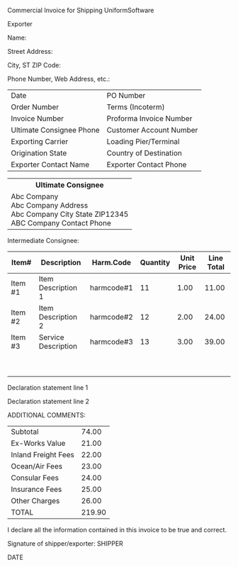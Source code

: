 Commercial Invoice for Shipping
UniformSoftware <!-- text, from page 0 (l=0.281,t=0.088,r=0.718,b=0.148), with ID 7524734b-e991-4761-a08e-a2326745a678 -->

Exporter

Name: 

Street Address: 

City, ST  ZIP Code: 

Phone Number, Web Address, etc.:  <!-- text, from page 0 (l=0.058,t=0.151,r=0.480,b=0.255), with ID 9f4dabbb-0348-47fd-aead-05a28368d6a5 -->

<table><tr><td>Date</td><td>PO Number</td></tr><tr><td>Order Number</td><td>Terms (Incoterm)</td></tr><tr><td>Invoice Number</td><td>Proforma Invoice Number</td></tr><tr><td>Ultimate Consignee Phone</td><td>Customer Account Number</td></tr><tr><td>Exporting Carrier</td><td>Loading Pier/Terminal</td></tr><tr><td>Origination State</td><td>Country of Destination</td></tr><tr><td>Exporter Contact Name</td><td>Exporter Contact Phone</td></tr></table> <!-- table, from page 0 (l=0.484,t=0.151,r=0.943,b=0.422), with ID 0d7ba2d3-4888-4d58-ad91-10c540806662 -->

<table>
  <tr>
    <th>Ultimate Consignee</th>
  </tr>
  <tr>
    <td>Abc Company<br>Abc Company Address<br>Abc Company City State ZIP12345<br>ABC Company Contact Phone</td>
  </tr>
</table> <!-- table, from page 0 (l=0.059,t=0.255,r=0.477,b=0.355), with ID 7c5f8076-4d5d-4bbe-8b15-b534a13213fd -->

Intermediate Consignee: <!-- text, from page 0 (l=0.061,t=0.355,r=0.478,b=0.458), with ID dbf12d11-432e-46a6-89cb-3eb5de348094 -->

<table><thead><tr><th>Item#</th><th>Description</th><th>Harm.Code</th><th>Quantity</th><th>Unit Price</th><th>Line Total</th></tr></thead><tbody><tr><td>Item #1</td><td>Item Description 1</td><td>harmcode#1</td><td>11</td><td>1.00</td><td>11.00</td></tr><tr><td>Item #2</td><td>Item Description 2</td><td>harmcode#2</td><td>12</td><td>2.00</td><td>24.00</td></tr><tr><td>Item #3</td><td>Service Description</td><td>harmcode#3</td><td>13</td><td>3.00</td><td>39.00</td></tr><tr><td></td><td></td><td></td><td></td><td></td><td></td></tr><tr><td></td><td></td><td></td><td></td><td></td><td></td></tr><tr><td></td><td></td><td></td><td></td><td></td><td></td></tr><tr><td></td><td></td><td></td><td></td><td></td><td></td></tr><tr><td></td><td></td><td></td><td></td><td></td><td></td></tr><tr><td></td><td></td><td></td><td></td><td></td><td></td></tr><tr><td></td><td></td><td></td><td></td><td></td><td></td></tr><tr><td></td><td></td><td></td><td></td><td></td><td></td></tr><tr><td></td><td></td><td></td><td></td><td></td><td></td></tr></tbody></table> <!-- table, from page 0 (l=0.058,t=0.459,r=0.941,b=0.726), with ID 30ff2f08-56cb-4217-94b3-89d6a91bf05a -->

Declaration statement line 1

Declaration statement line 2

ADDITIONAL COMMENTS: <!-- text, from page 0 (l=0.061,t=0.726,r=0.292,b=0.783), with ID 6b1cd152-e50e-4515-a9e1-81f169ae1f47 -->

<table><tr><td>Subtotal</td><td>74.00</td></tr><tr><td>Ex-Works Value</td><td>21.00</td></tr><tr><td>Inland Freight Fees</td><td>22.00</td></tr><tr><td>Ocean/Air Fees</td><td>23.00</td></tr><tr><td>Consular Fees</td><td>24.00</td></tr><tr><td>Insurance Fees</td><td>25.00</td></tr><tr><td>Other Charges</td><td>26.00</td></tr><tr><td>TOTAL</td><td>219.90</td></tr></table> <!-- table, from page 0 (l=0.652,t=0.725,r=0.941,b=0.888), with ID 9e9a5ac1-65ea-4443-aea8-0d0378607f91 -->

I declare all the information contained in this invoice to be true and correct. <!-- text, from page 0 (l=0.059,t=0.866,r=0.579,b=0.903), with ID eb87c37a-3dc1-44a9-bca8-cbfd27d16517 -->

Signature of shipper/exporter: SHIPPER <!-- text, from page 0 (l=0.059,t=0.908,r=0.479,b=0.949), with ID fbfd3097-174d-4811-9dd9-90c5e55f8ddc -->

DATE <!-- marginalia, from page 0 (l=0.621,t=0.925,r=0.709,b=0.948), with ID ebb8f89a-f5bb-4e68-9dc6-a0b40209c17e -->